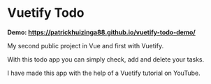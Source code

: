 # Vuetify Todo

**Demo: https://patrickhuizinga88.github.io/vuetify-todo-demo/**

My second public project in Vue and first with Vuetify.

With this todo app you can simply check, add and delete your tasks.

I have made this app with the help of a Vuetify tutorial on YouTube.
